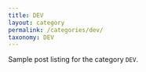 ```yaml
---
title: DEV
layout: category
permalink: /categories/dev/
taxonomy: DEV
---
```


Sample post listing for the category `DEV`.
